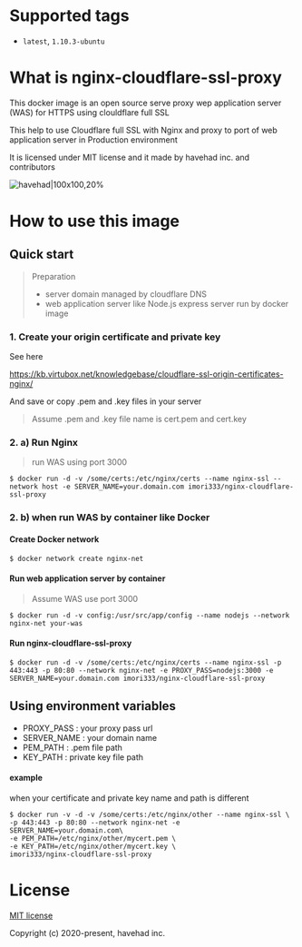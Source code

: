 # Supported tags

- `latest`, `1.10.3-ubuntu`



# What is nginx-cloudflare-ssl-proxy

This docker image is an open source serve proxy wep application server (WAS) for HTTPS using clouldflare full SSL

This help to use Cloudflare full SSL with Nginx and proxy to port of web application server in Production environment 

It is licensed under MIT license and it made by havehad inc. and contributors

![havehad|100x100,20%](https://cdn.havehad.kr/image/logo/hhlogo.png)



# How to use this image

## Quick start

> Preparation
>
> - server domain managed by cloudflare DNS 
> - web application server like Node.js express server run by docker image



### 1. Create your origin certificate and private key

See here

https://kb.virtubox.net/knowledgebase/cloudflare-ssl-origin-certificates-nginx/

And save or copy .pem and .key files in your server 

>  Assume .pem and .key file name is cert.pem and cert.key



### 2. a) Run Nginx

> run WAS using port 3000 

```shell
$ docker run -d -v /some/certs:/etc/nginx/certs --name nginx-ssl --network host -e SERVER_NAME=your.domain.com imori333/nginx-cloudflare-ssl-proxy
```



### 2. b) when run WAS by container like Docker

#### Create Docker network

```shell
$ docker network create nginx-net
```



#### Run web application server by container 

> Assume WAS use port 3000 

```shell
$ docker run -d -v config:/usr/src/app/config --name nodejs --network nginx-net your-was
```



#### Run nginx-cloudflare-ssl-proxy

```shell
$ docker run -d -v /some/certs:/etc/nginx/certs --name nginx-ssl -p 443:443 -p 80:80 --network nginx-net -e PROXY_PASS=nodejs:3000 -e SERVER_NAME=your.domain.com imori333/nginx-cloudflare-ssl-proxy
```



## Using environment variables

- PROXY_PASS  : your proxy pass url 
- SERVER_NAME : your domain name
- PEM_PATH : .pem file path 
- KEY_PATH : private key file path 



#### example 

when your certificate and private key name and path is different 

```shell
$ docker run -v -d -v /some/certs:/etc/nginx/other --name nginx-ssl \ 
-p 443:443 -p 80:80 --network nginx-net -e SERVER_NAME=your.domain.com\
-e PEM_PATH=/etc/nginx/other/mycert.pem \
-e KEY_PATH=/etc/nginx/other/mycert.key \
imori333/nginx-cloudflare-ssl-proxy
```



# License

[MIT license](https://opensource.org/licenses/MIT)

Copyright (c) 2020-present, havehad inc.

